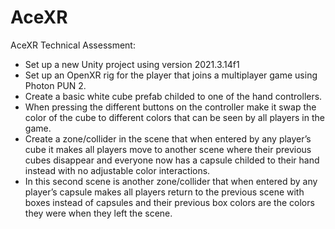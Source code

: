 # AceXR

AceXR Technical Assessment:
 
* Set up a new Unity project using version 2021.3.14f1
* Set up an OpenXR rig for the player that joins a multiplayer game using Photon PUN 2.
* Create a basic white cube prefab childed to one of the hand controllers.
* When pressing the different buttons on the controller make it swap the color of the cube to different colors that can be seen by all players in the game.
* Create a zone/collider in the scene that when entered by any player’s cube it makes all players move to another scene where their previous cubes disappear and everyone now has a capsule childed to their hand instead with no adjustable color interactions.
* In this second scene is another zone/collider that when entered by any player’s capsule makes all players return to the previous scene with boxes instead of capsules and their previous box colors are the colors they were when they left the scene.
